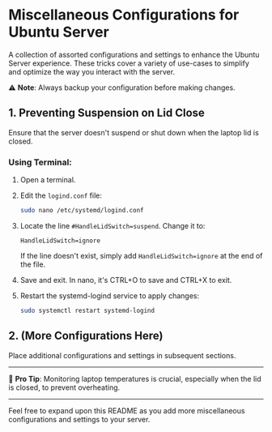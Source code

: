 # Miscellaneous Configurations for Ubuntu Server

A collection of assorted configurations and settings to enhance the Ubuntu Server experience. These tricks cover a variety of use-cases to simplify and optimize the way you interact with the server.

:warning: **Note**: Always backup your configuration before making changes.

## 1. Preventing Suspension on Lid Close

Ensure that the server doesn't suspend or shut down when the laptop lid is closed.

### Using Terminal:

1. Open a terminal.

2. Edit the `logind.conf` file:

   ```bash
   sudo nano /etc/systemd/logind.conf
   ```

3. Locate the line `#HandleLidSwitch=suspend`. Change it to:

   ```
   HandleLidSwitch=ignore
   ```

   If the line doesn't exist, simply add `HandleLidSwitch=ignore` at the end of the file.

4. Save and exit. In nano, it's CTRL+O to save and CTRL+X to exit.

5. Restart the systemd-logind service to apply changes:

   ```bash
   sudo systemctl restart systemd-logind
   ```

## 2. (More Configurations Here)

Place additional configurations and settings in subsequent sections.

---

:pushpin: **Pro Tip**: Monitoring laptop temperatures is crucial, especially when the lid is closed, to prevent overheating.

---

Feel free to expand upon this README as you add more miscellaneous configurations and settings to your server.
